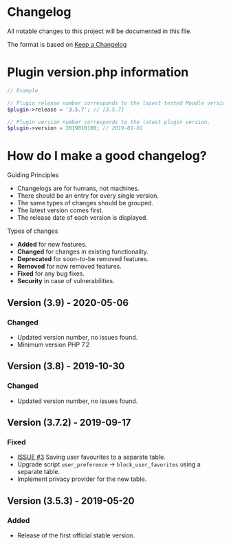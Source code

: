 # Changelog
All notable changes to this project will be documented in this file.

The format is based on [Keep a Changelog](https://keepachangelog.com/en/1.0.0/)

# Plugin version.php information
```php
// Example

// Plugin release number corresponds to the lasest tested Moodle version in which the plugin has been tested.
$plugin->release = '3.5.7'; // [3.5.7]

// Plugin version number corresponds to the latest plugin version.
$plugin->version = 2019010100; // 2019-01-01
```

# How do I make a good changelog?
Guiding Principles
* Changelogs are for humans, not machines.
* There should be an entry for every single version.
* The same types of changes should be grouped.
* The latest version comes first.
* The release date of each version is displayed.

Types of changes
* **Added** for new features.
* **Changed** for changes in existing functionality.
* **Deprecated** for soon-to-be removed features.
* **Removed** for now removed features.
* **Fixed** for any bug fixes.
* **Security** in case of vulnerabilities.

## Version (3.9) - 2020-05-06

### Changed
- Updated version number, no issues found.
- Minimum version PHP 7.2

## Version (3.8) - 2019-10-30

### Changed
- Updated version number, no issues found.

## Version (3.7.2) - 2019-09-17

### Fixed
- [ISSUE #3](https://github.com/MFreakNL/moodle-block-user_favorites/issues/3) Saving user favourites to a separate table.
- Upgrade script `user_preference` -> `block_user_favorites` using a separate table.
- Implement privacy provider for the new table.


## Version (3.5.3) - 2019-05-20

### Added
- Release of the first official stable version.